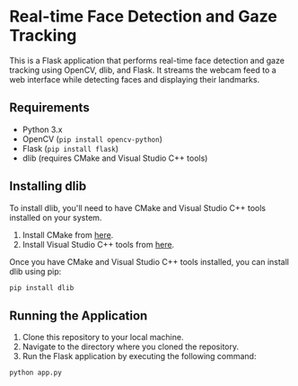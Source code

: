 # Real-time Face Detection and Gaze Tracking

This is a Flask application that performs real-time face detection and gaze tracking using OpenCV, dlib, and Flask. It streams the webcam feed to a web interface while detecting faces and displaying their landmarks.

## Requirements

- Python 3.x
- OpenCV (`pip install opencv-python`)
- Flask (`pip install flask`)
- dlib (requires CMake and Visual Studio C++ tools)

## Installing dlib

To install dlib, you'll need to have CMake and Visual Studio C++ tools installed on your system.

1. Install CMake from [here](https://cmake.org/download/).
2. Install Visual Studio C++ tools from [here](https://visualstudio.microsoft.com/visual-cpp-build-tools/).

Once you have CMake and Visual Studio C++ tools installed, you can install dlib using pip:

```bash
pip install dlib
```

## Running the Application

1. Clone this repository to your local machine.
2. Navigate to the directory where you cloned the repository.
3. Run the Flask application by executing the following command:

```bash
python app.py
```

